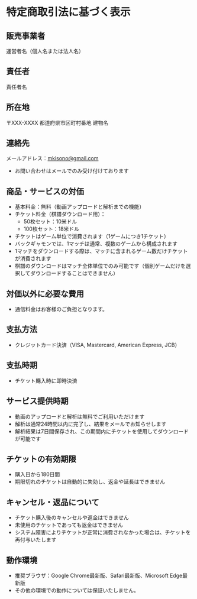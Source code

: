 # 特定商取引法に基づく表示

## 販売事業者
運営者名（個人名または法人名）

## 責任者
責任者名

## 所在地
〒XXX-XXXX
都道府県市区町村番地 建物名

## 連絡先
メールアドレス：mkisono@gmail.com
- お問い合わせはメールでのみ受け付けております

## 商品・サービスの対価
- 基本料金：無料（動画アップロードと解析までの機能）
- チケット料金（棋譜ダウンロード用）：
    - 50枚セット：10米ドル
    - 100枚セット：18米ドル
- チケットはゲーム単位で消費されます（1ゲームにつき1チケット）
- バックギャモンでは、1マッチは通常、複数のゲームから構成されます
- 1マッチをダウンロードする際は、マッチに含まれるゲーム数だけチケットが消費されます
- 棋譜のダウンロードはマッチ全体単位でのみ可能です（個別ゲームだけを選択してダウンロードすることはできません）

## 対価以外に必要な費用
- 通信料金はお客様のご負担となります。

## 支払方法
- クレジットカード決済（VISA, Mastercard, American Express, JCB）

## 支払時期
- チケット購入時に即時決済

## サービス提供時期
- 動画のアップロードと解析は無料でご利用いただけます
- 解析は通常24時間以内に完了し、結果をメールでお知らせします
- 解析結果は7日間保存され、この期間内にチケットを使用してダウンロードが可能です

## チケットの有効期限
- 購入日から180日間
- 期限切れのチケットは自動的に失効し、返金や延長はできません

## キャンセル・返品について
- チケット購入後のキャンセルや返金はできません
- 未使用のチケットであっても返金はできません
- システム障害によりチケットが正常に消費されなかった場合は、チケットを再付与いたします

## 動作環境
- 推奨ブラウザ：Google Chrome最新版、Safari最新版、Microsoft Edge最新版
- その他の環境での動作については保証いたしません。
